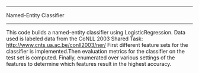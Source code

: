 ____________________________

   Named-Entity Classifier
_____________________________

This code builds a named-entity classifier using LogisticRegression. Data used is labeled data from the CoNLL 2003 Shared Task: http://www.cnts.ua.ac.be/conll2003/ner/
First different feature sets for the classifier is implemented.Then evaluation metrics for the classifier on the test set is computed. Finally, enumerated over various settings of the features to determine which features result in the highest accuracy.
